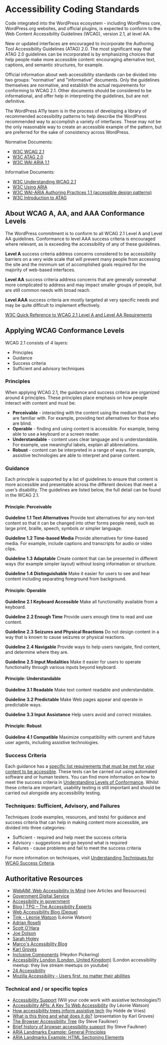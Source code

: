 # Accessibility Coding Standards

Code integrated into the WordPress ecosystem - including WordPress core, WordPress.org websites, and official plugins, is expected to conform to the Web Content Accessibility Guidelines (WCAG), version 2.1, at level AA.

New or updated interfaces are encouraged to incorporate the Authoring Tool Accessibility Guidelines (ATAG) 2.0. The most significant way that ATAG 2.0 guidelines can be incorporated is by emphasizing choices that help people make more accessible content: encouraging alternative text, captions, and semantic structures, for example.

Official information about web accessibility standards can be divided into two groups: "normative" and "informative" documents. Only the guidelines themselves are normative, and establish the actual requirements for conforming to WCAG 2.1. Other documents should be considered to be informational, and offer help in interpreting the guidelines, but are not definitive.

The WordPress A11y team is in the process of developing a library of recommended accessibility patterns to help describe the WordPress recommended way to accomplish a variety of interfaces. These may not be the only reasonable way to create an accessible example of the pattern, but are preferred for the sake of consistency across WordPress.

Normative Documents:

- [W3C WCAG 2.1](https://www.w3.org/TR/WCAG21)
- [W3C ATAG 2.0](https://www.w3.org/TR/ATAG20/)
- [W3C WAI ARIA 1.1](https://www.w3.org/TR/wai-aria/)

Informative Documents:

- [W3C Understanding WCAG 2.1](https://www.w3.org/WAI/WCAG21/Understanding/)
- [W3C Using ARIA](https://www.w3.org/TR/using-aria/)
- [W3C WAI-ARIA Authoring Practices 1.1 (accessible design patterns)](https://www.w3.org/TR/wai-aria-practices-1.1/)
- [W3C Introduction to ATAG](https://www.w3.org/WAI/standards-guidelines/atag)

## About WCAG A, AA, and AAA Conformance Levels

The WordPress commitment is to conform to all WCAG 2.1 Level A and Level AA guidelines. Conformance to level AAA success criteria is encouraged where relevant, as is exceeding the accessibility of any of these guidelines.

**Level A** success criteria address concerns considered to be accessibility barriers on a very wide scale that will prevent many people from accessing the site and the minimum set of accomplished goals required for the majority of web-based interfaces.

**Level AA** success criteria address concerns that are generally somewhat more complicated to address and may impact smaller groups of people, but are still common needs with broad reach.

**Level AAA** success criteria are mostly targeted at very specific needs and may be quite difficult to implement effectively.

[W3C Quick Reference to WCAG 2.1 Level A and Level AA Requirements](https://www.w3.org/WAI/WCAG21/quickref/?versions=2.1&currentsidebar=%23col_overview&levels=aaa)

## Applying WCAG Conformance Levels

WCAG 2.1 consists of 4 layers:

- Principles
- Guidance
- Success criteria
- Sufficient and advisory techniques

### Principles

When applying WCAG 2.1, the guidance and success criteria are organized around 4 principles. These principles place emphasis on how people interact with content and must be:

- **Perceivable** - interacting with the content using the medium that they are familiar with. For example, providing text alternatives for those who are blind.
- **Operable** - finding and using content is accessible. For example, being able to use a keyboard or a screen reader.
- **Understandable** - content uses clear language and is understandable. For example, use meaningful labels, explain all abbreviations.
- **Robust** - content can be interpreted in a range of ways. For example, assistive technologies are able to interpret and parse content.

### Guidance

Each principle is supported by a list of guidelines to ensure that content is more accessible and presentable across the different devices that meet a user’s disability. The guidelines are listed below, the full detail can be found in the WCAG 2.1.

#### Principle: Perceivable

**Guideline 1.1 Text Alternatives**
Provide text alternatives for any non-text content so that it can be changed into other forms people need, such as large print, braille, speech, symbols or simpler language.

**Guideline 1.2 Time-based Media**
Provide alternatives for time-based media. For example, include captions and transcripts for audio or video clips.

**Guideline 1.3 Adaptable**
Create content that can be presented in different ways (for example simpler layout) without losing information or structure.

**Guideline 1.4 Distinguishable**
Make it easier for users to see and hear content including separating foreground from background.

#### Principle: Operable

**Guideline 2.1 Keyboard Accessible**
Make all functionality available from a keyboard.

**Guideline 2.2 Enough Time**
Provide users enough time to read and use content.

**Guideline 2.3 Seizures and Physical Reactions**
Do not design content in a way that is known to cause seizures or physical reactions.

**Guideline 2.4 Navigable**
Provide ways to help users navigate, find content, and determine where they are.

**Guideline 2.5 Input Modalities**
Make it easier for users to operate functionality through various inputs beyond keyboard.

#### Principle: Understandable

**Guideline 3.1 Readable**
Make text content readable and understandable.

**Guideline 3.2 Predictable**
Make Web pages appear and operate in predictable ways.

**Guideline 3.3 Input Assistance**
Help users avoid and correct mistakes.

#### Principle: Robust

**Guideline 4.1 Compatible**
Maximize compatibility with current and future user agents, including assistive technologies.

### Success Criteria

Each guidance has a [specific list requirements that must be met for your content to be accessible](https://www.w3.org/WAI/WCAG21/quickref/). These tests can be carried out using automated software and or human testers. You can find more information on how to meet the success criteria in [Understanding Levels of Conformance](https://www.w3.org/WAI/WCAG21/Understanding/conformance#levels). Whilst these criteria are important, usability testing is still important and should be carried out alongside any accessibility testing.

### Techniques: Sufficient, Advisory, and Failures

Techniques (code examples, resources, and tests) for guidance and success criteria that can help in making content more accessible, are divided into three categories:

- Sufficient - required and help meet the success criteria
- Advisory - suggestions and go beyond what is required
- Failures - cause problems and fail to meet the success criteria

For more information on techniques, visit [Understanding Techniques for WCAG Success Criteria](https://www.w3.org/WAI/WCAG21/Understanding/understanding-techniques).

## Authoritative Resources

- [WebAIM: Web Accessibility In Mind](https://webaim.org/) (see Articles and Resources)
- [Government Digital Service](https://gds.blog.gov.uk)
- [Accessibility in government](https://accessibility.blog.gov.uk/)
- [Blog | TPG – The Accessibility Experts](https://developer.paciellogroup.com/blog/)
- [Web Accessibility Blog (Deque)](https://www.deque.com/blog/)
- [Tink - Léonie Watson](https://tink.uk) (Léonie Watson)
- [Adrian Roselli](https://adrianroselli.com)
- [Scott O'Hara](https://www.scottohara.me)
- [Joe Dolson](https://www.joedolson.com/blog)
- [Sarah Higley](https://sarahmhigley.com/)
- [Marco's Accessibility Blog](https://www.marcozehe.de/)
- [Karl Groves](https://karlgroves.com/)
- [Inclusive Components](https://inclusive-components.design) (Heydon Pickering)
- [Accessibility London (London, United Kingdom)](https://www.meetup.com/London-Accessibility-Meetup/) (London accessibility meetup: they live stream meetups on youtube)
- [24 Accessibility](https://www.24a11y.com/)
- [Mozilla Accessibility - Users first, no matter their abilities](https://blog.mozilla.org/accessibility/)

### Technical and / or specific topics

- [Accessibility Support](https://a11ysupport.io/) (Will your code work with assistive technologies?)
- [Accessibility APIs: A Key To Web Accessibility](https://www.smashingmagazine.com/2015/03/web-accessibility-with-accessibility-api/) (by Léonie Watson)
- [How accessibility trees inform assistive tech](https://hacks.mozilla.org/2019/06/how-accessibility-trees-inform-assistive-tech/) (by Hidde de Vries)
- [What is this thing and what does it do?](https://www.youtube.com/watch?v=YLihNhn_MO4 ) (presentation by Karl Groves)
- [The Browser Accessibility Tree](https://developer.paciellogroup.com/blog/2015/01/the-browser-accessibility-tree/) (by Steve Faulkner)
- [Brief history of browser accessibility support](https://www.paciellogroup.com/blog/2011/10/brief-history-of-browser-accessibility-support/) (by Steve Faulkner)
- [ARIA Landmarks Example: General Principles](https://www.w3.org/TR/wai-aria-practices/examples/landmarks/)
- [ARIA Landmarks Example: HTML Sectioning Elements](https://www.w3.org/TR/wai-aria-practices/examples/landmarks/HTML5.html)
